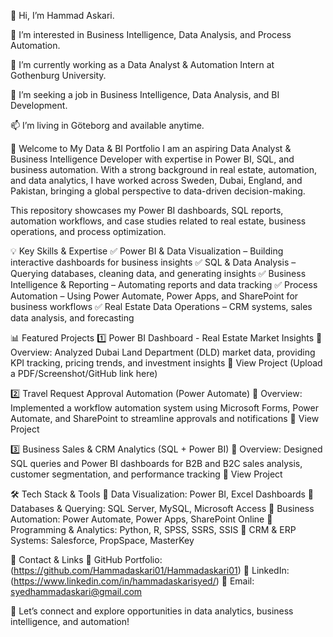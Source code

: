 👋 Hi, I’m Hammad Askari.

👀 I’m interested in Business Intelligence, Data Analysis, and Process Automation.

🌱 I’m currently working as a Data Analyst & Automation Intern at Gothenburg University.

💞️ I’m seeking a job in Business Intelligence, Data Analysis, and BI Development.

📫 I’m living in Göteborg and available anytime.

👋 Welcome to My Data & BI Portfolio
I am an aspiring Data Analyst & Business Intelligence Developer with expertise in Power BI, SQL, and business automation. With a strong background in real estate, automation, and data analytics, I have worked across Sweden, Dubai, England, and Pakistan, bringing a global perspective to data-driven decision-making.

This repository showcases my Power BI dashboards, SQL reports, automation workflows, and case studies related to real estate, business operations, and process optimization.

💡 Key Skills & Expertise
✅ Power BI & Data Visualization – Building interactive dashboards for business insights
✅ SQL & Data Analysis – Querying databases, cleaning data, and generating insights
✅ Business Intelligence & Reporting – Automating reports and data tracking
✅ Process Automation – Using Power Automate, Power Apps, and SharePoint for business workflows
✅ Real Estate Data Operations – CRM systems, sales data analysis, and forecasting

📊 Featured Projects
1️⃣ Power BI Dashboard - Real Estate Market Insights
📌 Overview: Analyzed Dubai Land Department (DLD) market data, providing KPI tracking, pricing trends, and investment insights
🔗 View Project (Upload a PDF/Screenshot/GitHub link here)

2️⃣ Travel Request Approval Automation (Power Automate)
📌 Overview: Implemented a workflow automation system using Microsoft Forms, Power Automate, and SharePoint to streamline approvals and notifications
🔗 View Project

3️⃣ Business Sales & CRM Analytics (SQL + Power BI)
📌 Overview: Designed SQL queries and Power BI dashboards for B2B and B2C sales analysis, customer segmentation, and performance tracking
🔗 View Project

🛠️ Tech Stack & Tools
🔹 Data Visualization: Power BI, Excel Dashboards
🔹 Databases & Querying: SQL Server, MySQL, Microsoft Access
🔹 Business Automation: Power Automate, Power Apps, SharePoint Online
🔹 Programming & Analytics: Python, R, SPSS, SSRS, SSIS
🔹 CRM & ERP Systems: Salesforce, PropSpace, MasterKey

📌 Contact & Links
🔗 GitHub Portfolio: (https://github.com/Hammadaskari01/Hammadaskari01)
🔗 LinkedIn: (https://www.linkedin.com/in/hammadaskarisyed/)
📧 Email: syedhammadaskari@gmail.com

🚀 Let’s connect and explore opportunities in data analytics, business intelligence, and automation!


